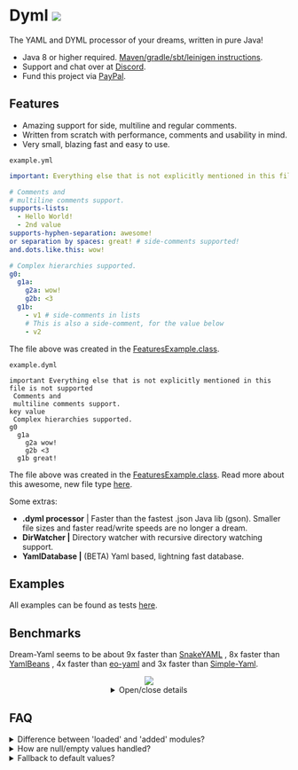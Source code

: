 # Dyml [![](https://jitpack.io/v/Osiris-Team/Dyml.svg)](https://jitpack.io/#Osiris-Team/Dyml)
The YAML and DYML processor of your dreams, written in pure Java! <br>
- Java 8 or higher required.
[Maven/gradle/sbt/leinigen instructions](https://jitpack.io/#Osiris-Team/Dyml/LATEST).
- Support and chat over at [Discord](https://discord.com/invite/GGNmtCC).
- Fund this project via [PayPal](https://www.paypal.com/donate?hosted_button_id=JNXQCWF2TF9W4).

## Features
- Amazing support for side, multiline and regular comments.
- Written from scratch with performance, comments and usability in mind.
- Very small, blazing fast and easy to use.

`example.yml`
```YAML
important: Everything else that is not explicitly mentioned in this file is not supported

# Comments and
# multiline comments support.
supports-lists: 
  - Hello World!
  - 2nd value
supports-hyphen-separation: awesome! 
or separation by spaces: great! # side-comments supported!
and.dots.like.this: wow!

# Complex hierarchies supported.
g0:
  g1a:
    g2a: wow!
    g2b: <3
  g1b:
    - v1 # side-comments in lists
    # This is also a side-comment, for the value below
    - v2
```
The file above was created in the [FeaturesExample.class](src/test/java/examples/yaml/FeaturesExample.java).

`example.dyml`
```DYML
important Everything else that is not explicitly mentioned in this file is not supported
 Comments and
 multiline comments support.
key value
 Complex hierarchies supported.
g0
  g1a
    g2a wow!
    g2b <3
  g1b great!
```
The file above was created in the [FeaturesExample.class](src/test/java/examples/dyml/FeaturesExample.java). Read more about this awesome, new
file type [here](DYML-SPEC.md).

Some extras:
 - **.dyml processor** | Faster than the fastest .json Java lib (gson). Smaller file sizes and faster read/write speeds are no longer a dream.
 - **DirWatcher |** Directory watcher with recursive directory watching support.
 - **YamlDatabase |** (BETA) Yaml based, lightning fast database.

## Examples
All examples can be found as tests [here](src/test/java/examples).

## Benchmarks
Dream-Yaml seems to be about 9x faster than [SnakeYAML](https://bitbucket.org/asomov/snakeyaml/src/master/)
, 8x faster than [YamlBeans](https://github.com/EsotericSoftware/yamlbeans)
, 4x faster than [eo-yaml](https://github.com/decorators-squad/eo-yaml)
 and 3x faster than [Simple-Yaml](https://github.com/Carleslc/Simple-YAML).
<div align="center">
  <img src="https://i.imgur.com/rupU0Ea.png">
<details>
  <summary>Open/close details</summary>
<img src="https://i.imgur.com/Dvob5Ly.png">
</details>
</div>

## FAQ
<div>
<details>
  <summary>Difference between 'loaded' and 'added' modules?</summary>
The only difference, is that loaded modules cannot have default values set.
They are basically the raw output from your yaml file. In-Edit modules get created when you call the add() method. Their initial value is taken from the  
loaded module with the same keys.
</details>
<details>
  <summary>How are null/empty values handled?</summary>
<pre>
parent:
  key1:               # this value is null
  key2: ~             # not null, but a string
  key3: null          # not null, but a string
  key5: "null"        # not null, but a string
  key5: ""            # this value is null (note that if you disable the remove quotes post-processing option, this is a string("") and not empty, otherwise this gets turned into a null value)
</pre>
To sum it up: <b>Empty values do NOT exist. Null values exist. </b>
Note that null values are removed from the modules values list, in the post-processing part while parsing the yaml file.
You can disable it though, if you want.
</details>
<details>
  <summary>Fallback to default values?</summary>
When the 'real value' is null, return the default value.
This feature is enabled by default. You can change it for each individual module.
</details>
</div>
